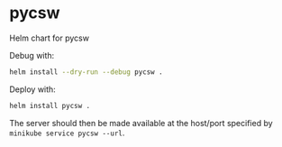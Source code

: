 # pycsw

Helm chart for pycsw

Debug with:

```bash
helm install --dry-run --debug pycsw .
```

Deploy with:

```bash
helm install pycsw .
```

The server should then be made available at the host/port specified by
`minikube service pycsw --url`.
